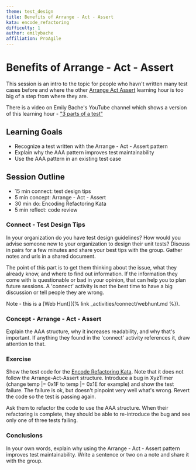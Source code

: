 ```yaml
---
theme: test_design
title: Benefits of Arrange - Act - Assert
kata: encode_refactoring
difficulty: 1
author: emilybache
affiliation: ProAgile
---
```


# Benefits of Arrange - Act - Assert

This session is an intro to the topic for people who havn't written many test cases before and where the other [Arrange Act Assert](arrange_act_assert.html) learning hour is too big of a step from where they are.

There is a video on Emily Bache's YouTube channel which shows a version of this learning hour - ["3 parts of a test"](https://youtu.be/8KB5aF6QXe8)

## Learning Goals

* Recognize a test written with the Arrange - Act - Assert pattern
* Explain why the AAA pattern improves test maintainability
* Use the AAA pattern in an existing test case

## Session Outline

* 15 min connect: test design tips
* 5 min concept: Arrange - Act - Assert
* 30 min do: Encoding Refactoring Kata
* 5 min reflect: code review

### Connect - Test Design Tips
In your organization do you have test design guidelines? How would you advise someone new to your organization to design their unit tests? Discuss in pairs for a few minutes and share your best tips with the group. Gather notes and urls in a shared document.

The point of this part is to get them thinking about the issue, what they already know, and where to find out information. If the information they come with is questionable or bad in your opinion, that can help you to plan future sessions. A 'connect' activity is not the best time to have a big discussion or tell people they are wrong.

Note - this is a [Web Hunt]({% link _activities/connect/webhunt.md %}).

### Concept - Arrange - Act - Assert
Explain the AAA structure, why it increases readability, and why that's important. If anything they found in the 'connect' activity references it, draw attention to that.

### Exercise
Show the test code for the [Encode Refactoring Kata](https://github.com/emilybache/Encode-Refactoring-Kata). Note that it does not follow the Arrange-Act-Assert structure. Introduce a bug in XyzTimer (change temp |= 0x1F to temp |= 0x1E for example) and show the test failure. The failure is ok, but doesn't pinpoint very well what's wrong. Revert the code so the test is passing again.

Ask them to refactor the code to use the AAA structure. When their refactoring is complete, they should be able to re-introduce the bug and see only one of three tests failing.

### Conclusions
In your own words, explain why using the Arrange - Act - Assert pattern improves test maintainability. Write a sentence or two on a note and share it with the group.
